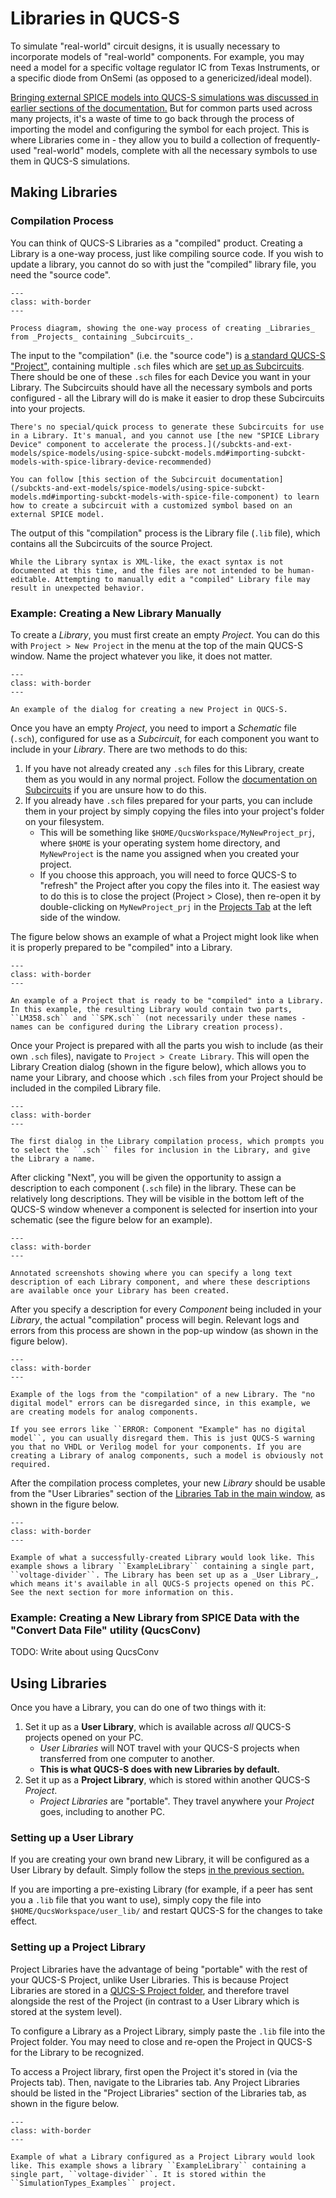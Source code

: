 # Libraries in QUCS-S

To simulate "real-world" circuit designs, it is usually necessary to incorporate models of "real-world" components. For example, you may need a model for a specific voltage regulator IC from Texas Instruments, or a specific diode from OnSemi (as opposed to a genericized/ideal model).

[Bringing external SPICE models into QUCS-S simulations was discussed in earlier sections of the documentation.](/subckts-and-ext-models/spice-models/index) But for common parts used across many projects, it's a waste of time to go back through the process of importing the model and configuring the symbol for each project. This is where Libraries come in - they allow you to build a collection of frequently-used "real-world" models, complete with all the necessary symbols to use them in QUCS-S simulations.

## Making Libraries

### Compilation Process

You can think of QUCS-S Libraries as a "compiled" product. Creating a Library is a one-way process, just like compiling source code. If you wish to update a library, you cannot do so with just the "compiled" library file, you need the "source code".

```{figure} /libraries/images/library-compilation-process.drawio.png
---
class: with-border
---

Process diagram, showing the one-way process of creating _Libraries_ from _Projects_ containing _Subcircuits_.
```

The input to the "compilation" (i.e. the "source code") is [a standard QUCS-S "Project"](/overview/understanding-file-structure.md#projects), containing multiple ``.sch`` files which are [set up as Subcircuits](/subckts-and-ext-models/working-with-subcircuits). There should be one of these ``.sch`` files for each Device you want in your Library. The Subcircuits should have all the necessary symbols and ports configured - all the Library will do is make it easier to drop these Subcircuits into your projects.

```{tip}
There's no special/quick process to generate these Subcircuits for use in a Library. It's manual, and you cannot use [the new "SPICE Library Device" component to accelerate the process.](/subckts-and-ext-models/spice-models/using-spice-subckt-models.md#importing-subckt-models-with-spice-library-device-recommended)

You can follow [this section of the Subcircuit documentation](/subckts-and-ext-models/spice-models/using-spice-subckt-models.md#importing-subckt-models-with-spice-file-component) to learn how to create a subcircuit with a customized symbol based on an external SPICE model.
```

The output of this "compilation" process is the Library file (``.lib`` file), which contains all the Subcircuits of the source Project.

```{warning}
While the Library syntax is XML-like, the exact syntax is not documented at this time, and the files are not intended to be human-editable. Attempting to manually edit a "compiled" Library file may result in unexpected behavior.
```

### Example: Creating a New Library Manually

To create a _Library_, you must first create an empty _Project_. You can do this with ``Project > New Project`` in the menu at the top of the main QUCS-S window. Name the project whatever you like, it does not matter.

```{figure} /libraries/images/creating-new-project.png
---
class: with-border
---

An example of the dialog for creating a new Project in QUCS-S.
```

Once you have an empty _Project_, you need to import a _Schematic_ file (``.sch``), configured for use as a _Subcircuit_, for each component you want to include in your _Library_. There are two methods to do this:
1. If you have not already created any ``.sch`` files for this Library, create them as you would in any normal project. Follow the [documentation on Subcircuits](/subckts-and-ext-models/working-with-subcircuits) if you are unsure how to do this.
2. If you already have ``.sch`` files prepared for your parts, you can include them in your project by simply copying the files into your project's folder on your filesystem.
   * This will be something like ``$HOME/QucsWorkspace/MyNewProject_prj``, where ``$HOME`` is your operating system home directory, and ``MyNewProject`` is the name you assigned when you created your project.
   * If you choose this approach, you will need to force QUCS-S to "refresh" the Project after you copy the files into it. The easiest way to do this is to close the project (Project > Close), then re-open it by double-clicking on ``MyNewProject_prj`` in the [Projects Tab](/overview/interface-overview.md#projects-tab) at the left side of the window.

The figure below shows an example of what a Project might look like when it is properly prepared to be "compiled" into a Library.

```{figure} /libraries/images/project-prepped-for-library.png
---
class: with-border
---

An example of a Project that is ready to be "compiled" into a Library. In this example, the resulting Library would contain two parts, ``LM358.sch`` and ``SPK.sch`` (not necessarily under these names - names can be configured during the Library creation process).
```

Once your Project is prepared with all the parts you wish to include (as their own ``.sch`` files), navigate to ``Project > Create Library``. This will open the Library Creation dialog (shown in the figure below), which allows you to name your Library, and choose which ``.sch`` files from your Project should be included in the compiled Library file.

```{figure} /libraries/images/library-creation-dialog-step1.png
---
class: with-border
---

The first dialog in the Library compilation process, which prompts you to select the ``.sch`` files for inclusion in the Library, and give the Library a name.
```

After clicking "Next", you will be given the opportunity to assign a description to each component (``.sch`` file) in the library. These can be relatively long descriptions. They will be visible in the bottom left of the QUCS-S window whenever a component is selected for insertion into your schematic (see the figure below for an example).

```{figure} /libraries/images/library-description-diagram.drawio.png
---
class: with-border
---

Annotated screenshots showing where you can specify a long text description of each Library component, and where these descriptions are available once your Library has been created.
```

After you specify a description for every _Component_ being included in your _Library_, the actual "compilation" process will begin. Relevant logs and errors from this process are shown in the pop-up window (as shown in the figure below).

```{figure} /libraries/images/library-compilation-log.png
---
class: with-border
---

Example of the logs from the "compilation" of a new Library. The "no digital model" errors can be disregarded since, in this example, we are creating models for analog components.
```

```{tip}
If you see errors like ``ERROR: Component "Example" has no digital model``, you can usually disregard them. This is just QUCS-S warning you that no VHDL or Verilog model for your components. If you are creating a Library of analog components, such a model is obviously not required.
```

After the compilation process completes, your new _Library_ should be usable from the "User Libraries" section of the [Libraries Tab in the main window,](/overview/interface-overview.md#libraries-tab) as shown in the figure below.

```{figure} /libraries/images/library-creation-success-example.drawio.png
---
class: with-border
---

Example of what a successfully-created Library would look like. This example shows a library ``ExampleLibrary`` containing a single part, ``voltage-divider``. The Library has been set up as a _User Library_, which means it's available in all QUCS-S projects opened on this PC. See the next section for more information on this.
```

### Example: Creating a New Library from SPICE Data with the "Convert Data File" utility (QucsConv)

TODO: Write about using QucsConv

## Using Libraries

Once you have a Library, you can do one of two things with it:

1. Set it up as a **User Library**, which is available across _all_ QUCS-S projects opened on your PC.
    * _User Libraries_ will NOT travel with your QUCS-S projects when transferred from one computer to another.
    * **This is what QUCS-S does with new Libraries by default.**
2. Set it up as a **Project Library**, which is stored within another QUCS-S _Project_.
    * _Project Libraries_ are "portable". They travel anywhere your _Project_ goes, including to another PC.

### Setting up a User Library

If you are creating your own brand new Library, it will be configured as a User Library by default. Simply follow the steps [in the previous section.](#making-libraries)

If you are importing a pre-existing Library (for example, if a peer has sent you a ``.lib`` file that you want to use), simply copy the file into ``$HOME/QucsWorkspace/user_lib/`` and restart QUCS-S for the changes to take effect.

### Setting up a Project Library

Project Libraries have the advantage of being "portable" with the rest of your QUCS-S Project, unlike User Libraries. This is because Project Libraries are stored in a [QUCS-S Project folder](/overview/understanding-file-structure.md#projects), and therefore travel alongside the rest of the Project (in contrast to a User Library which is stored at the system level).

To configure a Library as a Project Library, simply paste the ``.lib`` file into the Project folder. You may need to close and re-open the Project in QUCS-S for the Library to be recognized.

To access a Project library, first open the Project it's stored in (via the Projects tab). Then, navigate to the Libraries tab. Any Project Libraries should be listed in the "Project Libraries" section of the Libraries tab, as shown in the figure below.

```{figure} /libraries/images/project-library-example.drawio.png
---
class: with-border
---

Example of what a Library configured as a Project Library would look like. This example shows a library ``ExampleLibrary`` containing a single part, ``voltage-divider``. It is stored within the ``SimulationTypes_Examples`` project.
```